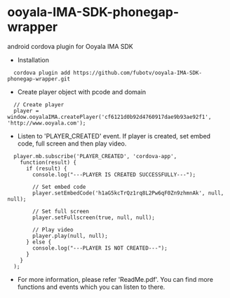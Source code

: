 ooyala-IMA-SDK-phonegap-wrapper
===============================
android cordova plugin for Ooyala IMA SDK

- Installation
```
  cordova plugin add https://github.com/fubotv/ooyala-IMA-SDK-phonegap-wrapper.git
```
 
- Create player object with pcode and domain
```
  // Create player
  player = window.ooyalaIMA.createPlayer('cf6121d0b92d4760917dae9b93ae92f1', 'http://www.ooyala.com');
```
  
- Listen to 'PLAYER_CREATED' event. If player is created, set embed code, full screen and then play video.
```
  player.mb.subscribe('PLAYER_CREATED', 'cordova-app',
    function(result) {
      if (result) {
        console.log("---PLAYER IS CREATED SUCCESSFULLY---");
        
        // Set embed code
        player.setEmbedCode('h1aG5kcTrQz1rq8L2Pw6qF0Zn9zhmnAk', null, null);
        
        // Set full screen
        player.setFullscreen(true, null, null);
        
        // Play video
        player.play(null, null);
      } else {
        console.log("---PLAYER IS NOT CREATED---");
      }
    }
  );
```

- For more information, please refer 'ReadMe.pdf'. You can find more functions and events which you can listen to there.
